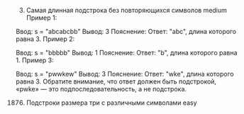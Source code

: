 3. Самая длинная подстрока без повторяющихся символов medium
Пример 1:

Ввод: s = "abcabcbb"
 Вывод: 3
 Пояснение: Ответ: "abc", длина которого равна 3.
Пример 2:

Ввод: s = "bbbbb"
 Вывод: 1
 Пояснение: Ответ: "b", длина которого равна 1.
Пример 3:

Ввод: s = "pwwkew"
 Вывод: 3
 Пояснение: Ответ: "wke", длина которого равна 3.
Обратите внимание, что ответ должен быть подстрокой, «pwke» — это подпоследовательность, а не подстрока.


1876. Подстроки размера три с различными символами easy
